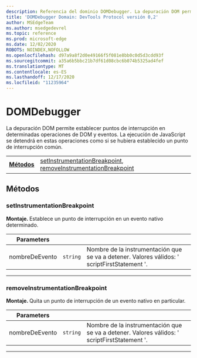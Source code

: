 ```yaml
---
description: Referencia del dominio DOMDebugger. La depuración DOM permite establecer puntos de interrupción en determinadas operaciones de DOM y eventos. La ejecución de JavaScript se detendrá en estas operaciones como si se hubiera establecido un punto de interrupción común.
title: 'DOMDebugger Domain: DevTools Protocol versión 0,2'
author: MSEdgeTeam
ms.author: msedgedevrel
ms.topic: reference
ms.prod: microsoft-edge
ms.date: 12/02/2020
ROBOTS: NOINDEX,NOFOLLOW
ms.openlocfilehash: d97a9a8f2d0e49166f5f081e8bb0c0d5d3cdd93f
ms.sourcegitcommit: a35a6b5bbc21b7df61d08cbc6b074b5325ad4fef
ms.translationtype: MT
ms.contentlocale: es-ES
ms.lasthandoff: 12/17/2020
ms.locfileid: "11235964"
---
```

# DOMDebugger

La depuración DOM permite establecer puntos de interrupción en determinadas operaciones de DOM y eventos. La ejecución de JavaScript se detendrá en estas operaciones como si se hubiera establecido un punto de interrupción común.

| | |
|-|-|
| [**Métodos**](#methods) | [setInstrumentationBreakpoint](#setinstrumentationbreakpoint), [removeInstrumentationBreakpoint](#removeinstrumentationbreakpoint) |
## Métodos

### setInstrumentationBreakpoint
<span><b>Montaje. </b></span>Establece un punto de interrupción en un evento nativo determinado.

<table>
    <thead>
        <tr>
            <th>Parameters</th>
            <th></th>
            <th></th>
        </tr>
    </thead>
    <tbody>
        <tr>
            <td>nombreDeEvento</td>
            <td><code class="flyout">string</code></td>
            <td>Nombre de la instrumentación que se va a detener. Valores válidos: ' scriptFirstStatement '.</td>
        </tr>
    </tbody>
</table>
</p>

---

### removeInstrumentationBreakpoint
<span><b>Montaje. </b></span>Quita un punto de interrupción de un evento nativo en particular.

<table>
    <thead>
        <tr>
            <th>Parameters</th>
            <th></th>
            <th></th>
        </tr>
    </thead>
    <tbody>
        <tr>
            <td>nombreDeEvento</td>
            <td><code class="flyout">string</code></td>
            <td>Nombre de la instrumentación que se va a detener. Valores válidos: ' scriptFirstStatement '.</td>
        </tr>
    </tbody>
</table>
</p>

---

